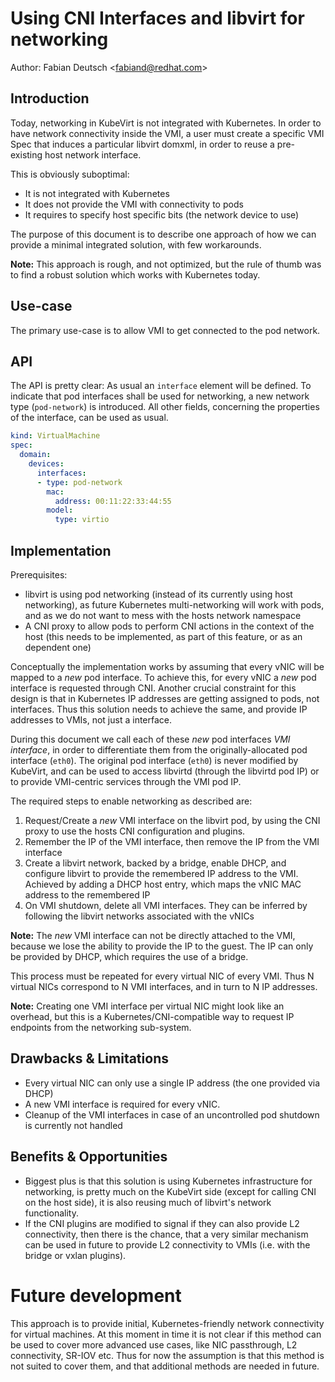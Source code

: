 # Using CNI Interfaces and libvirt for networking

Author: Fabian Deutsch \<fabiand@redhat.com\>

## Introduction

Today, networking in KubeVirt is not integrated with Kubernetes. In order to
have network connectivity inside the VMI, a user must create a specific VMI Spec
that induces a particular libvirt domxml, in order to reuse a pre-existing host
network interface.

This is obviously suboptimal:

- It is not integrated with Kubernetes
- It does not provide the VMI with connectivity to pods
- It requires to specify host specific bits (the network device to use)

The purpose of this document is to describe one approach of how we can provide
a minimal integrated solution, with few workarounds.

**Note:** This approach is rough, and not optimized, but the rule of thumb was
to find a robust solution which works with Kubernetes today.


## Use-case

The primary use-case is to allow VMI to get connected to the pod network.


## API

The API is pretty clear: As usual an `interface` element will be defined.
To indicate that pod interfaces shall be used for networking, a new network
type (`pod-network`) is introduced.
All other fields, concerning the properties of the interface, can be used as
usual.

```yaml
kind: VirtualMachine
spec:
  domain:
    devices:
      interfaces:
      - type: pod-network
        mac:
          address: 00:11:22:33:44:55
        model:
          type: virtio
```


## Implementation

Prerequisites:

- libvirt is using pod networking (instead of its currently using host
  networking), as future Kubernetes multi-networking will work with pods,
  and as we do not want to mess with the hosts network namespace
- A CNI proxy to allow pods to perform CNI actions in the context of the host
  (this needs to be implemented, as part of this feature, or as an dependent
  one)

Conceptually the implementation works by assuming that every vNIC will be
mapped to a _new_ pod interface. To achieve this, for every vNIC a _new_ pod
interface is requested through CNI.
Another crucial constraint for this design is that in Kubernetes IP addresses
are getting assigned to pods, not interfaces. Thus this solution needs to
achieve the same, and provide IP addresses to VMIs, not just a interface.

During this document we call each of these _new_ pod interfaces _VMI interface_,
in order to differentiate them from the originally-allocated pod interface
(`eth0`). The original pod interface (`eth0`) is never modified by KubeVirt,
and can be used to access libvirtd (through the libvirtd pod IP) or to provide
VMI-centric services through the VMI pod IP.

The required steps to enable networking as described are:

1. Request/Create a _new_ VMI interface on the libvirt pod, by using the CNI
   proxy to use the hosts CNI configuration and plugins.
2. Remember the IP of the VMI interface, then remove the IP from the VMI
   interface
3. Create a libvirt network, backed by a bridge, enable DHCP,
   and configure libvirt to provide the remembered IP address to the VMI.
   Achieved by adding a DHCP host entry, which maps the vNIC MAC address to the
   remembered IP
4. On VMI shutdown, delete all VMI interfaces. They can be inferred by following
   the libvirt networks associated with the vNICs

**Note:** The _new_ VMI interface can not be directly attached to the VMI,
because we lose the ability to provide the IP to the guest. The IP can only be
provided by DHCP, which requires the use of a bridge.

This process must be repeated for every virtual NIC of every VMI.
Thus N virtual NICs correspond to N VMI interfaces, and in turn to N IP
addresses.

**Note:** Creating one VMI interface per virtual NIC might look like an
overhead, but this is a Kubernetes/CNI-compatible way to request IP endpoints
from the networking sub-system.


## Drawbacks & Limitations

* Every virtual NIC can only use a single IP address (the one provided via
  DHCP)
* A new VMI interface is required for every vNIC.
* Cleanup of the VMI interfaces in case of an uncontrolled pod shutdown is
  currently not handled


## Benefits & Opportunities

* Biggest plus is that this solution is using Kubernetes infrastructure for
  networking, is pretty much on the KubeVirt side (except for calling CNI on
  the host side), it is also reusing much of libvirt's network functionality.
* If the CNI plugins are modified to signal if they can also provide L2
  connectivity, then there is the chance, that a very similar mechanism can be
  used in future to provide L2 connectivity to VMIs (i.e. with the bridge or
  vxlan plugins).


# Future development

This approach is to provide initial, Kubernetes-friendly network connectivity
for virtual machines.
At this moment in time it is not clear if this method can be used to cover more
advanced use cases, like NIC passthrough, L2 connectivity, SR-IOV etc.
Thus for now the assumption is that this method is not suited to cover them, and
that additional methods are needed in future.
